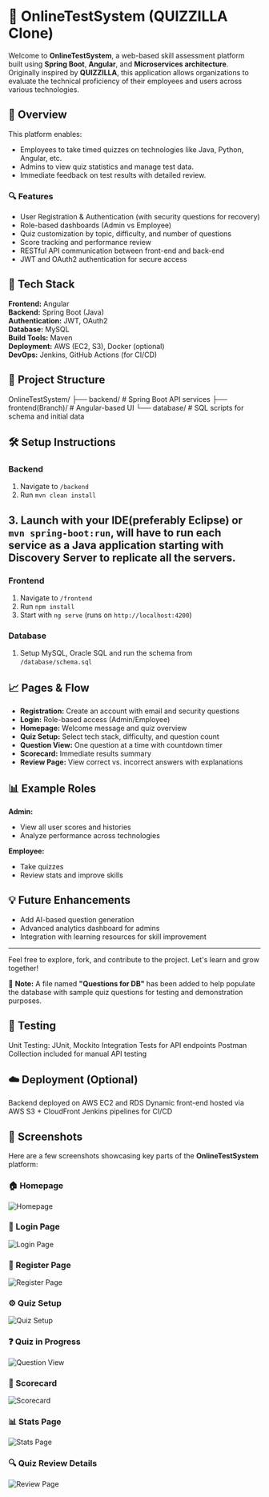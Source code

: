 # 🧠 OnlineTestSystem (QUIZZILLA Clone)

Welcome to **OnlineTestSystem**, a web-based skill assessment platform built using **Spring Boot**, **Angular**, and **Microservices architecture**. Originally inspired by **QUIZZILLA**, this application allows organizations to evaluate the technical proficiency of their employees and users across various technologies.

## 🚀 Overview

This platform enables:
- Employees to take timed quizzes on technologies like Java, Python, Angular, etc.
- Admins to view quiz statistics and manage test data.
- Immediate feedback on test results with detailed review.

### 🔍 Features
- User Registration & Authentication (with security questions for recovery)
- Role-based dashboards (Admin vs Employee)
- Quiz customization by topic, difficulty, and number of questions
- Score tracking and performance review
- RESTful API communication between front-end and back-end
- JWT and OAuth2 authentication for secure access

## 🧱 Tech Stack

**Frontend:** Angular  
**Backend:** Spring Boot (Java)  
**Authentication:** JWT, OAuth2  
**Database:** MySQL  
**Build Tools:** Maven  
**Deployment:** AWS (EC2, S3), Docker (optional)  
**DevOps:** Jenkins, GitHub Actions (for CI/CD)

## 📂 Project Structure

OnlineTestSystem/ ├── backend/ # Spring Boot API services ├── frontend(Branch)/ # Angular-based UI └── database/ # SQL scripts for schema and initial data

## 🛠 Setup Instructions

### Backend
1. Navigate to `/backend`
2. Run `mvn clean install`
## 3. Launch with your IDE(preferably Eclipse) or `mvn spring-boot:run`, will have to run each service as a Java application starting with Discovery Server to replicate all the servers.

### Frontend
1. Navigate to `/frontend`
2. Run `npm install`
3. Start with `ng serve` (runs on `http://localhost:4200`)

### Database
1. Setup MySQL, Oracle SQL and run the schema from `/database/schema.sql`

## 📈 Pages & Flow

- **Registration:** Create an account with email and security questions
- **Login:** Role-based access (Admin/Employee)
- **Homepage:** Welcome message and quiz overview
- **Quiz Setup:** Select tech stack, difficulty, and question count
- **Question View:** One question at a time with countdown timer
- **Scorecard:** Immediate results summary
- **Review Page:** View correct vs. incorrect answers with explanations

## 📊 Example Roles

**Admin:**  
- View all user scores and histories  
- Analyze performance across technologies  

**Employee:**  
- Take quizzes  
- Review stats and improve skills  

## 💡 Future Enhancements

- Add AI-based question generation  
- Advanced analytics dashboard for admins  
- Integration with learning resources for skill improvement  


---

Feel free to explore, fork, and contribute to the project. Let's learn and grow together!

📄 **Note:** A file named **"Questions for DB"** has been added to help populate the database with sample quiz questions for testing and demonstration purposes.

## 🧪 Testing
Unit Testing: JUnit, Mockito
Integration Tests for API endpoints
Postman Collection included for manual API testing

## ☁️ Deployment (Optional)
Backend deployed on AWS EC2 and RDS
Dynamic front-end hosted via AWS S3 + CloudFront
Jenkins pipelines for CI/CD

## 📸 Screenshots

Here are a few screenshots showcasing key parts of the **OnlineTestSystem** platform:

### 🏠 Homepage
![Homepage](./Pictures/Homepage.png)

### 🔐 Login Page
![Login Page](./Pictures/Loginpage.png)

### 📝 Register Page
![Register Page](./Pictures/Register.png)

### ⚙️ Quiz Setup
![Quiz Setup](./Pictures/Setup.png)

### ❓ Quiz in Progress
![Question View](./Pictures/Question.png)

### 🧮 Scorecard
![Scorecard](./Pictures/Score.png)

### 📊 Stats Page
![Stats Page](./Pictures/Statspage.png)

### 🔍 Quiz Review Details
![Review Page](./Pictures/Details.png)
